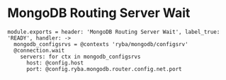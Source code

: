 
# MongoDB Routing Server Wait

    module.exports = header: 'MongoDB Routing Server Wait', label_true: 'READY', handler: ->
      mongodb_configsrvs = @contexts 'ryba/mongodb/configsrv'
      @connection.wait
        servers: for ctx in mongodb_configsrvs
          host: @config.host
          port: @config.ryba.mongodb.router.config.net.port
